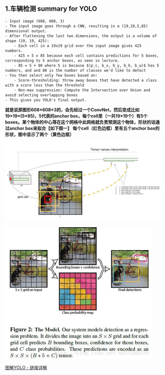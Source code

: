 ## 1.车辆检测 summary for YOLO

```
- Input image (608, 608, 3)
- The input image goes through a CNN, resulting in a (19,19,5,85) dimensional output. 
- After flattening the last two dimensions, the output is a volume of shape (19, 19, 425):
    - Each cell in a 19x19 grid over the input image gives 425 numbers. 
    - 425 = 5 x 85 because each cell contains predictions for 5 boxes, corresponding to 5 anchor boxes, as seen in lecture. 
    - 85 = 5 + 80 where 5 is because $(p_c, b_x, b_y, b_h, b_w)$ has 5 numbers, and and 80 is the number of classes we'd like to detect
- You then select only few boxes based on:
    - Score-thresholding: throw away boxes that have detected a class with a score less than the threshold
    - Non-max suppression: Compute the Intersection over Union and avoid selecting overlapping boxes
- This gives you YOLO's final output. 
```
**就是说原图形608×608×3的，会先经过一个ConvNet，然后变成比如19×19×(5×85)，5代表的anchor box，每个cell里（一共19×19个）有5个boxes。某个物体的中心落在这个网格中此网格就负责预测这个物体，形状的话通过anchor box来拟合【如下图一】 每个cell（红色边框）里有五个anchor box的形状，图中显示了两个（黄色边框）**

![pic1](pic1.jpg)

![pic2](pic2.jpg)

[图解YOLO - 链接详解](https://zhuanlan.zhihu.com/p/24916786?refer=xiaoleimlnote)
